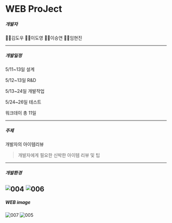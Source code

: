 # WEB ProJect



##### 개발자

🙋‍♂️김도우 🙋‍♂️이도영 🙋‍♀️이승연 🙋‍♀️임현진

----

##### 개발일정

5/11~13일 설계

5/12~13일 R&D

5/13~24일 개발작업

5/24~26일 테스트 

워크데이 총 11일

------------------------------------------

##### 주제

개발자의 아이템리뷰

> 개발자에게 필요한 신박한 아이템 리뷰 및 팁

--------

##### 개발환경
![004](https://user-images.githubusercontent.com/80452660/120623069-57ae9900-c49a-11eb-9023-46327a8894fa.png)
![006](https://user-images.githubusercontent.com/80452660/120623328-9c3a3480-c49a-11eb-9a6d-1003a806cf44.png)
------------

##### WEB image
![007](https://user-images.githubusercontent.com/80452660/120623321-9b090780-c49a-11eb-8150-d4493940e598.png)
![005](https://user-images.githubusercontent.com/80452660/120623066-567d6c00-c49a-11eb-8d5a-99ab3c8c5687.png)


